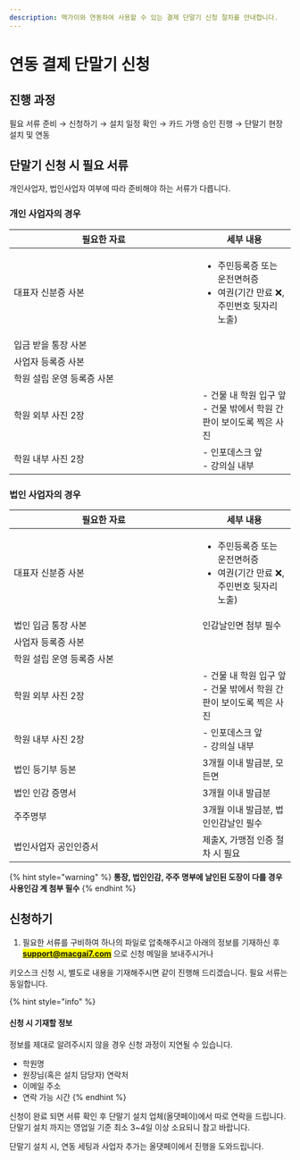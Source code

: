 ```yaml
---
description: 맥가이와 연동하여 사용할 수 있는 결제 단말기 신청 절차를 안내합니다.
---
```


# 연동 결제 단말기 신청

## 진행 과정

필요 서류 준비 → 신청하기 → 설치 일정 확인 → 카드 가맹 승인 진행 → 단말기 현장 설치 및 연동

## 단말기 신청 시 필요 서류

개인사업자, 법인사업자 여부에 따라 준비해야 하는 서류가 다릅니다.

### 개인 사업자의 경우

<table><thead><tr><th width="322">필요한 자료</th><th>세부 내용</th></tr></thead><tbody><tr><td>대표자 신분증 사본</td><td><ul><li>주민등록증 또는 운전면허증</li><li>여권(기간 만료 ❌, 주민번호 뒷자리 노출)</li></ul></td></tr><tr><td>입금 받을 통장 사본</td><td></td></tr><tr><td>사업자 등록증 사본</td><td></td></tr><tr><td>학원 설립 운영 등록증 사본</td><td></td></tr><tr><td>학원 외부 사진 2장</td><td>- 건물 내 학원 입구 앞<br>- 건물 밖에서 학원 간판이 보이도록 찍은 사진</td></tr><tr><td>학원 내부 사진 2장</td><td>- 인포데스크 앞<br>- 강의실 내부</td></tr></tbody></table>

### 법인 사업자의 경우

<table><thead><tr><th width="322">필요한 자료</th><th>세부 내용</th></tr></thead><tbody><tr><td>대표자 신분증 사본</td><td><ul><li>주민등록증 또는 운전면허증</li><li>여권(기간 만료 ❌, 주민번호 뒷자리 노출)</li></ul></td></tr><tr><td>법인 입금 통장 사본</td><td>인감날인면 첨부 필수</td></tr><tr><td>사업자 등록증 사본</td><td></td></tr><tr><td>학원 설립 운영 등록증 사본</td><td></td></tr><tr><td>학원 외부 사진 2장</td><td>- 건물 내 학원 입구 앞<br>- 건물 밖에서 학원 간판이 보이도록 찍은 사진</td></tr><tr><td>학원 내부 사진 2장</td><td>- 인포데스크 앞<br>- 강의실 내부</td></tr><tr><td>법인 등기부 등본</td><td>3개월 이내 발급분, 모든면</td></tr><tr><td>법인 인감 증명서</td><td>3개월 이내 발급분</td></tr><tr><td>주주명부</td><td>3개월 이내 발급분, 법인인감날인 필수</td></tr><tr><td>법인사업자 공인인증서</td><td>제출X, 가맹점 인증 절차 시 필요</td></tr></tbody></table>

{% hint style="warning" %}
**통장, 법인인감, 주주 명부에 날인된 도장이 다를 경우 사용인감 계 첨부 필수**
{% endhint %}

## 신청하기

1. 필요한 서류를 구비하여 하나의 파일로 압축해주시고 아래의 정보를 기재하신 후 <mark style="color:blue;">**support@macgai7.com**</mark> 으로 신청 메일을 보내주시거나&#x20;



키오스크 신청 시, 별도로 내용을 기재해주시면 같이 진행해 드리겠습니다. 필요 서류는 동일합니다.

{% hint style="info" %}
#### 신청 시 기재할 정보

정보를 제대로 알려주시지 않을 경우 신청 과정이 지연될 수 있습니다.

* 학원명
* 원장님(혹은 설치 담당자) 연락처
* 이메일 주소
* 연락 가능 시간
{% endhint %}

신청이 완료 되면 서류 확인 후 단말기 설치 업체(올댓페이)에서 따로 연락을 드립니다. 단말기 설치 까지는 영업일 기준 최소 3\~4일 이상 소요되니 참고 바랍니다.

단말기 설치 시, 연동 세팅과 사업자 추가는 올댓페이에서 진행을 도와드립니다.
